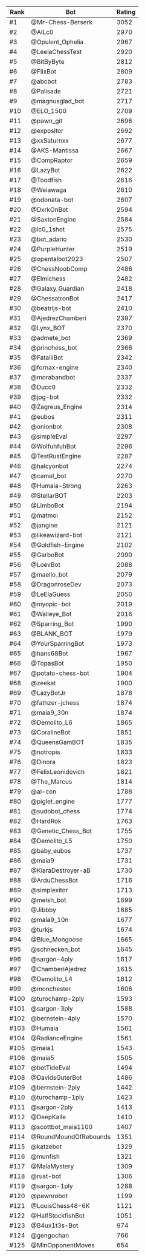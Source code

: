 Rank|Bot|Rating
---|---|---
#1|@Mr-Chess-Berserk|3052
#2|@AILc0|2970
#3|@Opulent_Ophelia|2967
#4|@LeelaChessTest|2920
#5|@BitByByte|2812
#6|@FlixBot|2809
#7|@abcbot|2783
#8|@Palisade|2721
#9|@magnusglad_bot|2717
#10|@ELO_1500|2709
#11|@pawn_git|2696
#12|@expositor|2692
#13|@xxSaturnxx|2677
#14|@AKS-Mantissa|2667
#15|@CompRaptor|2659
#16|@LazyBot|2622
#17|@Toodfish|2616
#18|@Weiawaga|2610
#19|@odonata-bot|2607
#20|@DxrkOnBot|2594
#21|@SaxtonEngine|2584
#22|@lc0_1shot|2575
#23|@bot_adario|2530
#24|@PurpleHunter|2519
#25|@opentalbot2023|2507
#26|@ChessNoobComp|2486
#27|@Elmichess|2482
#28|@Galaxy_Guardian|2418
#29|@ChessatronBot|2417
#30|@beatrijs-bot|2410
#31|@AjedrezChamberi|2397
#32|@Lynx_BOT|2370
#33|@admete_bot|2369
#34|@princhess_bot|2366
#35|@FataliiBot|2342
#36|@fornax-engine|2340
#37|@morabandbot|2337
#38|@Ducc0|2332
#39|@jpg-bot|2332
#40|@Zagreus_Engine|2314
#41|@eubos|2311
#42|@onionbot|2308
#43|@simpleEval|2297
#44|@WolfuhfuhBot|2296
#45|@TestRustEngine|2287
#46|@halcyonbot|2274
#47|@camel_bot|2270
#48|@Humaia-Strong|2263
#49|@StellarBOT|2203
#50|@LimboBot|2194
#51|@matmoi|2152
#52|@jangine|2121
#53|@likeawizard-bot|2121
#54|@Goldfish-Engine|2102
#55|@GarboBot|2090
#56|@LoevBot|2088
#57|@maello_bot|2079
#58|@DragonroseDev|2073
#59|@LeElaGuess|2050
#60|@myopic-bot|2019
#61|@Walleye_Bot|2016
#62|@Sparring_Bot|1990
#63|@BLANK_BOT|1979
#64|@YourSparringBot|1973
#65|@hans68Bot|1967
#66|@TopasBot|1950
#67|@potato-chess-bot|1904
#68|@zeekat|1900
#69|@LazyBotJr|1878
#70|@fathzer-jchess|1874
#71|@maia9_30n|1874
#72|@Demolito_L6|1865
#73|@CoralineBot|1851
#74|@QueensGamBOT|1835
#75|@notropis|1833
#76|@Dinora|1823
#77|@FelixLeonidovich|1821
#78|@The_Marcus|1814
#79|@ai-con|1788
#80|@piglet_engine|1777
#81|@sudobot_chess|1774
#82|@HardRok|1763
#83|@Genetic_Chess_Bot|1755
#84|@Demolito_L5|1750
#85|@baby_eubos|1737
#86|@maia9|1731
#87|@KlaraDestroyer-aB|1730
#88|@ArduChessBot|1716
#89|@simplexitor|1713
#90|@melsh_bot|1699
#91|@Jibbby|1685
#92|@maia9_10n|1677
#93|@turkjs|1674
#94|@Blue_Mongoose|1665
#95|@schnecken_bot|1645
#96|@sargon-4ply|1617
#97|@ChamberiAjedrez|1615
#98|@Demolito_L4|1612
#99|@monchester|1606
#100|@turochamp-2ply|1593
#101|@sargon-3ply|1588
#102|@bernstein-4ply|1570
#103|@Humaia|1561
#104|@RadianceEngine|1561
#105|@maia1|1543
#106|@maia5|1505
#107|@botTideEval|1494
#108|@DavidsGuterBot|1486
#109|@bernstein-2ply|1442
#110|@turochamp-1ply|1423
#111|@sargon-2ply|1413
#112|@DeepKalle|1410
#113|@scottbot_maia1100|1407
#114|@RoundMoundOfRebounds|1351
#115|@katzebot|1329
#116|@munfish|1321
#117|@MaiaMystery|1309
#118|@rust-bot|1306
#119|@sargon-1ply|1288
#120|@pawnrobot|1199
#121|@LouisChess48-6K|1121
#122|@HalfStockfishBot|1051
#123|@B4ux1t3s-Bot|974
#124|@gengochan|766
#125|@MinOpponentMoves|654
